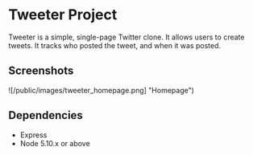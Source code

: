 # Tweeter Project

Tweeter is a simple, single-page Twitter clone. It allows users to create tweets. It tracks who posted the tweet, and when it was posted.

## Screenshots

![/public/images/tweeter_homepage.png] "Homepage")

## Dependencies

- Express
- Node 5.10.x or above

